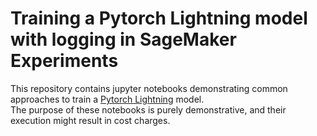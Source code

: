 # Training a Pytorch Lightning model with logging in SageMaker Experiments

This repository contains jupyter notebooks demonstrating common approaches to train a [Pytorch Lightning](https://pytorch-lightning.readthedocs.io/en/latest/) model.  
The purpose of these notebooks is purely demonstrative, and their execution might result in cost charges.
